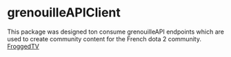 # grenouilleAPIClient

This package was designed ton consume grenouilleAPI endpoints which are used to create community content for the French dota 2 community.
[FroggedTV](https://www.frogged.tv/)
